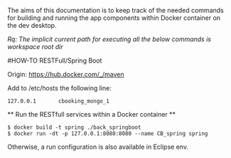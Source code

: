 The aims of this documentation is to keep track of the needed commands for building and running the app components within Docker container on the dev desktop.

*Rq: The implicit current path for executing all the below commands is workspace root dir*


#HOW-TO RESTFull/Spring Boot

Origin: https://hub.docker.com/_/maven  

Add to /etc/hosts the following line: 

	127.0.0.1       cbooking_mongo_1


** Run the RESTfull services within a Docker container **    

	$ docker build -t spring ./back_springboot
	$ docker run -dt -p 127.0.0.1:8080:8080 --name CB_spring spring

Otherwise, a run configuration is also available in Eclipse env.